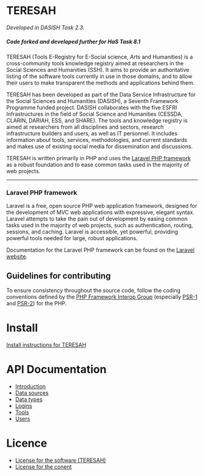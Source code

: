 # TERESAH

_Developed in DASISH Task 2.3._

##### Code forked and developed further for HaS Task 8.1 

TERESAH (Tools E-Registry for E-Social science, Arts and Humanities) is a cross-community tools knowledge registry aimed at researchers in the Social Sciences and Humanities (SSH). It aims to provide an authoritative listing of the software tools currently in use in those domains, and to allow their users to make transparent the methods and applications behind them.

TERESAH has been developed as part of the Data Service Infrastructure for the Social Sciences and Humanities (DASISH), a Seventh Framework Programme funded project. DASISH collaborates with the five ESFRI Infrastructures in the field of Social Science and Humanities (CESSDA, CLARIN, DARIAH, ESS, and SHARE). The tools and knowledge registry is aimed at researchers from all disciplines and sectors, research infrastructure builders and users, as well as IT personnel. It includes information about tools, services, methodologies, and current standards and makes use of existing social media for dissemination and discussions.

TERESAH is written primarily in PHP and uses the [Laravel PHP framework](http://laravel.com/) as a robust foundation and to ease common tasks used in the majority of web projects.

---

### Laravel PHP framework

Laravel is a free, open source PHP web application framework, designed for the development of MVC web applications with expressive, elegant syntax. Laravel attempts to take the pain out of development by easing common tasks used in the majority of web projects, such as authentication, routing, sessions, and caching. Laravel is accessible, yet powerful, providing powerful tools needed for large, robust applications.

Documentation for the Laravel PHP framework can be found on the [Laravel website](http://laravel.com/docs).

## Guidelines for contributing

To ensure consistency throughout the source code, follow the coding conventions defined by the [PHP Framework Interop Group](http://www.php-fig.org/) (especially [PSR-1](http://www.php-fig.org/psr/psr-1/) and [PSR-2](http://www.php-fig.org/psr/psr-2/)) for the PHP.

# Install
[Install instructions for TERESAH](documentation/install.md)

# API Documentation
* [Introduction](documentation/api/v1/readme.md)
* [Data sources](documentation/api/v1/data_sources.md)
* [Data types](documentation/api/v1/data_types.md)
* [Logins](documentation/api/v1/logins.md)
* [Tools](documentation/api/v1/tools.md)
* [Users](documentation/api/v1/users.md)

# Licence
* [License for the software (TERESAH)](LICENSE.md)
* [License for the conent](LICENSE_CONTENT.md)